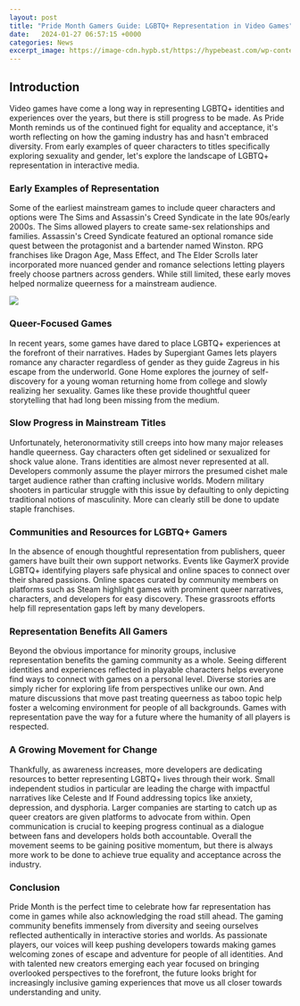 ```yaml
---
layout: post
title: "Pride Month Gamers Guide: LGBTQ+ Representation in Video Games"
date:   2024-01-27 06:57:15 +0000
categories: News
excerpt_image: https://image-cdn.hypb.st/https://hypebeast.com/wp-content/blogs.dir/6/files/2019/10/green-man-gaming-pride-run-video-game-lgbtq-representation-trends-1.jpg?q=75&amp;w=800&amp;cbr=1&amp;fit=max
---
```

## Introduction

Video games have come a long way in representing LGBTQ+ identities and experiences over the years, but there is still progress to be made. As Pride Month reminds us of the continued fight for equality and acceptance, it's worth reflecting on how the gaming industry has and hasn't embraced diversity. From early examples of queer characters to titles specifically exploring sexuality and gender, let's explore the landscape of LGBTQ+ representation in interactive media. 

### Early Examples of Representation

Some of the earliest mainstream games to include queer characters and options were The Sims and Assassin's Creed Syndicate in the late 90s/early 2000s. The Sims allowed players to create same-sex relationships and families. Assassin's Creed Syndicate featured an optional romance side quest between the protagonist and a bartender named Winston. RPG franchises like Dragon Age, Mass Effect, and The Elder Scrolls later incorporated more nuanced gender and romance selections letting players freely choose partners across genders. While still limited, these early moves helped normalize queerness for a mainstream audience.


![](https://image-cdn.hypb.st/https://hypebeast.com/wp-content/blogs.dir/6/files/2019/10/green-man-gaming-pride-run-video-game-lgbtq-representation-trends-1.jpg?q=75&amp;w=800&amp;cbr=1&amp;fit=max)
### Queer-Focused Games  

In recent years, some games have dared to place LGBTQ+ experiences at the forefront of their narratives. Hades by Supergiant Games lets players romance any character regardless of gender as they guide Zagreus in his escape from the underworld. Gone Home explores the journey of self-discovery for a young woman returning home from college and slowly realizing her sexuality. Games like these provide thoughtful queer storytelling that had long been missing from the medium.

### Slow Progress in Mainstream Titles

Unfortunately, heteronormativity still creeps into how many major releases handle queerness. Gay characters often get sidelined or sexualized for shock value alone. Trans identities are almost never represented at all. Developers commonly assume the player mirrors the presumed cishet male target audience rather than crafting inclusive worlds. Modern military shooters in particular struggle with this issue by defaulting to only depicting traditional notions of masculinity. More can clearly still be done to update staple franchises.  

### Communities and Resources for LGBTQ+ Gamers

In the absence of enough thoughtful representation from publishers, queer gamers have built their own support networks. Events like GaymerX provide LGBTQ+ identifying players safe physical and online spaces to connect over their shared passions. Online spaces curated by community members on platforms such as Steam highlight games with prominent queer narratives, characters, and developers for easy discovery. These grassroots efforts help fill representation gaps left by many developers.

### Representation Benefits All Gamers 

Beyond the obvious importance for minority groups, inclusive representation benefits the gaming community as a whole. Seeing different identities and experiences reflected in playable characters helps everyone find ways to connect with games on a personal level. Diverse stories are simply richer for exploring life from perspectives unlike our own. And mature discussions that move past treating queerness as taboo topic help foster a welcoming environment for people of all backgrounds. Games with representation pave the way for a future where the humanity of all players is respected.

### A Growing Movement for Change

Thankfully, as awareness increases, more developers are dedicating resources to better representing LGBTQ+ lives through their work. Small independent studios in particular are leading the charge with impactful narratives like Celeste and If Found addressing topics like anxiety, depression, and dysphoria. Larger companies are starting to catch up as queer creators are given platforms to advocate from within. Open communication is crucial to keeping progress continual as a dialogue between fans and developers holds both accountable. Overall the movement seems to be gaining positive momentum, but there is always more work to be done to achieve true equality and acceptance across the industry.

### Conclusion 

Pride Month is the perfect time to celebrate how far representation has come in games while also acknowledging the road still ahead. The gaming community benefits immensely from diversity and seeing ourselves reflected authentically in interactive stories and worlds. As passionate players, our voices will keep pushing developers towards making games welcoming zones of escape and adventure for people of all identities. And with talented new creators emerging each year focused on bringing overlooked perspectives to the forefront, the future looks bright for increasingly inclusive gaming experiences that move us all closer towards understanding and unity.